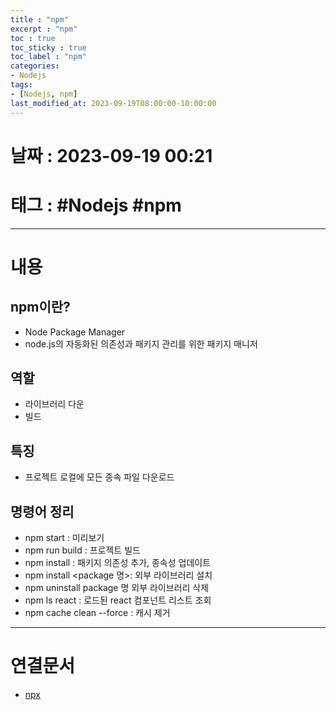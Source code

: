 ```yaml
---
title : "npm"
excerpt : "npm"
toc : true
toc_sticky : true
toc_label : "npm"
categories:
- Nodejs
tags:
- [Nodejs, npm]
last_modified_at: 2023-09-19T08:00:00-10:00:00
---
```


# 날짜 : 2023-09-19 00:21

# 태그 : #Nodejs #npm
---

# 내용

## npm이란?
- Node Package Manager
- node.js의 자동화된 의존성과 패키지 관리를 위한 패키지 매니저

## 역할
- 라이브러리 다운
- 빌드

## 특징
- 프로젝트 로컬에 모든 종속 파일 다운로드

## 명령어 정리
- npm start : 미리보기
- npm run build : 프로젝트 빌드
- npm install : 패키지 의존성 추가, 종속성 업데이트
- npm install <package 명>:  외부 라이브러리 설치
- npm uninstall package 명 외부 라이브러리 삭제
- npm ls react : 로드된 react 컴포넌트 리스트 조회
- npm cache clean --force : 캐시 제거

---

# 연결문서
- [npx](../../nodejs/Nodejs-npx)

